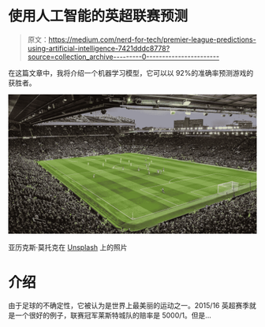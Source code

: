 # 使用人工智能的英超联赛预测

> 原文：<https://medium.com/nerd-for-tech/premier-league-predictions-using-artificial-intelligence-7421dddc8778?source=collection_archive---------0----------------------->

在这篇文章中，我将介绍一个机器学习模型，它可以以 92%的准确率预测游戏的获胜者。

![](img/5a0ef5ce80d1d8367e3b2d0a042fbfbd.png)

亚历克斯·莫托克在 [Unsplash](https://unsplash.com/) 上的照片

# 介绍

由于足球的不确定性，它被认为是世界上最美丽的运动之一。2015/16 英超赛季就是一个很好的例子，联赛冠军莱斯特城队的赔率是 5000/1。但是…